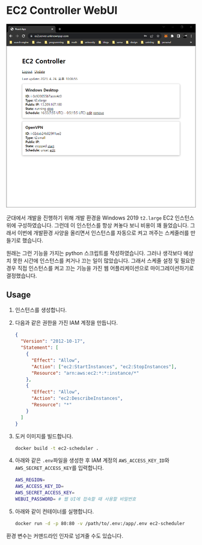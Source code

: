 # EC2 Controller WebUI

![](./imgs/screenshot.png)

군대에서 개발을 진행하기 위해 개발 환경을 Windows 2019 `t2.large` EC2 인스턴스 위에 구성하였습니다. 그런데 이 인스턴스를 항상 켜놓다 보니 비용이 꽤 들었습니다. 그래서 이번에 개발환경 사양을 올리면서 인스턴스를 자동으로 켜고 꺼주는 스케줄러를 만들기로 했습니다.

원래는 그런 기능을 가지는 python 스크립트를 작성하였습니다. 그러나 생각보다 예상치 못한 시간에 인스턴스를 켜거나 끄는 일이 많았습니다. 그래서 스케줄 설정 및 필요한 경우 직접 인스턴스를 켜고 끄는 기능을 가진 웹 어플리케이션으로 마이그레이션하기로 결정했습니다.

## Usage

1. 인스턴스를 생성합니다.
2. 다음과 같은 권한을 가진 IAM 계정을 만듭니다.

   ```json
   {
     "Version": "2012-10-17",
     "Statement": [
       {
         "Effect": "Allow",
         "Action": ["ec2:StartInstances", "ec2:StopInstances"],
         "Resource": "arn:aws:ec2:*:*:instance/*"
       },
       {
         "Effect": "Allow",
         "Action": "ec2:DescribeInstances",
         "Resource": "*"
       }
     ]
   }
   ```

3. 도커 이미지를 빌드합니다.

   ```bash
   docker build -t ec2-scheduler .
   ```

4. 아래와 같은 `.env`파일을 생성한 후 IAM 계정의 `AWS_ACCESS_KEY_ID`와 `AWS_SECRET_ACCESS_KEY`를 입력합니다.
   ```bash
   AWS_REGION=
   AWS_ACCESS_KEY_ID=
   AWS_SECRET_ACCESS_KEY=
   WEBUI_PASSWORD= # 웹 UI에 접속할 때 사용할 비밀번호
   ```
5. 아래와 같이 컨테이너를 실행합니다.

   ```bash
   docker run -d -p 80:80 -v /path/to/.env:/app/.env ec2-scheduler
   ```

환경 변수는 커맨드라인 인자로 넘겨줄 수도 있습니다.
